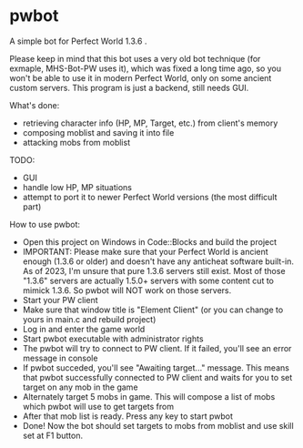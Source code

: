 # pwbot
A simple bot for Perfect World 1.3.6 . 

Please keep in mind that this bot uses a very old bot technique (for exmaple, MHS-Bot-PW uses it), which was fixed a long time ago, so you won't be able to use it in modern Perfect World, only on some ancient custom servers. This program is just a backend, still needs GUI.

What's done:
- retrieving character info (HP, MP, Target, etc.) from client's memory
- composing moblist and saving it into file
- attacking mobs from moblist

TODO:
- GUI
- handle low HP, MP situations
- attempt to port it to newer Perfect World versions (the most difficult part)

How to use pwbot:
- Open this project on Windows in Code::Blocks and build the project
- IMPORTANT: Please make sure that your Perfect World is ancient enough (1.3.6 or older) and doesn't have any anticheat software built-in. As of 2023, I'm unsure that pure 1.3.6 servers still exist. Most of those "1.3.6" servers are actually 1.5.0+ servers with some content cut to mimick 1.3.6. So pwbot will NOT work on those servers.
- Start your PW client
- Make sure that window title is "Element Client" (or you can change to yours in main.c and rebuild project)
- Log in and enter the game world
- Start pwbot executable with administrator rights
- The pwbot will try to connect to PW client. If it failed, you'll see an error message in console
- If pwbot succeded, you'll see "Awaiting target..." message. This means that pwbot successfully connected to PW client and waits for you to set target on any mob in the game
- Alternately target 5 mobs in game. This will compose a list of mobs which pwbot will use to get targets from
- After that mob list is ready. Press any key to start pwbot
- Done! Now the bot should set targets to mobs from moblist and use skill set at F1 button.
